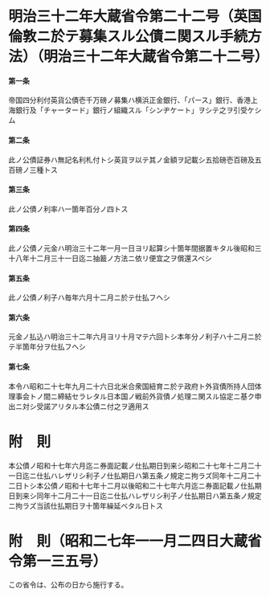 # 明治三十二年大蔵省令第二十二号（英国倫敦ニ於テ募集スル公債ニ関スル手続方法）（明治三十二年大蔵省令第二十二号）
#### 第一条
帝国四分利付英貨公債壱千万磅ノ募集ハ横浜正金銀行、「パース」銀行、香港上海銀行及「チャータード」銀行ノ組織スル「シンヂケート」ヲシテ之ヲ引受ケシム
#### 第二条
此ノ公債証券ハ無記名利札付トシ英貨ヲ以テ其ノ金額ヲ記載シ五拾磅壱百磅及五百磅ノ三種トス
#### 第三条
此ノ公債ノ利率ハ一箇年百分ノ四トス
#### 第四条
此ノ公債ノ元金ハ明治三十二年一月一日ヨリ起算シ十箇年間据置キタル後昭和三十八年十二月三十一日迄ニ抽籖ノ方法ニ依リ便宜之ヲ償還スベシ
#### 第五条
此ノ公債ノ利子ハ毎年六月十二月ニ於テ仕払フヘシ
#### 第六条
元金ノ払込ハ明治三十二年六月ヨリ十月マテ六回トシ本年分ノ利子ハ十二月ニ於テ半箇年分ヲ仕払フヘシ
#### 第七条
本令ハ昭和二十七年九月二十六日北米合衆国紐育ニ於テ政府ト外貨債所持人団体理事会トノ間ニ締結セラレタル日本国ノ戦前外貨債ノ処理ニ関スル協定ニ基ク申出ニ対シ受諾アリタル本公債ニ付之ヲ適用ス
# 附　則
本公債ノ昭和十七年六月迄ニ券面記載ノ仕払期日到来シ昭和二十七年十二月二十一日迄ニ仕払ハレザリシ利子ノ仕払期日ハ第五条ノ規定ニ拘ラズ同年十二月二十二日トシ本公債ノ昭和十七年十二月以後昭和二十七年六月迄ニ券面記載ノ仕払期日到来シ同年十二月二十一日迄ニ仕払ハレザリシ利子ノ仕払期日ハ第五条ノ規定ニ拘ラズ当該仕払期日ヲ十箇年繰延ベタル日トス
# 附　則（昭和二七年一一月二四日大蔵省令第一三五号）
この省令は、公布の日から施行する。
